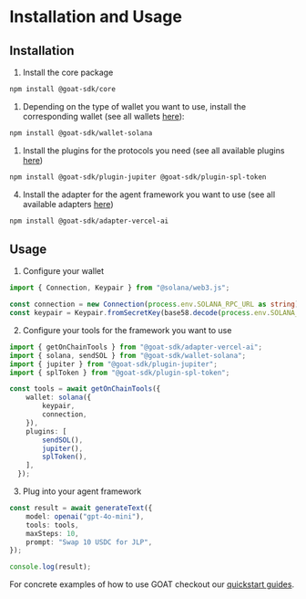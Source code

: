 # Installation and Usage

## Installation
1. Install the core package
```bash
npm install @goat-sdk/core
```
1. Depending on the type of wallet you want to use, install the corresponding wallet (see all wallets [here](https://github.com/goat-sdk/goat/tree/main#chains-and-wallets)):
```bash
npm install @goat-sdk/wallet-solana
```
1. Install the plugins for the protocols you need (see all available plugins [here](https://github.com/goat-sdk/goat/tree/main#tools))

```bash
npm install @goat-sdk/plugin-jupiter @goat-sdk/plugin-spl-token
```
4. Install the adapter for the agent framework you want to use (see all available adapters [here](https://github.com/goat-sdk/goat/tree/main#agent-frameworks))
```bash
npm install @goat-sdk/adapter-vercel-ai
```

## Usage
1. Configure your wallet
```typescript
import { Connection, Keypair } from "@solana/web3.js";

const connection = new Connection(process.env.SOLANA_RPC_URL as string);
const keypair = Keypair.fromSecretKey(base58.decode(process.env.SOLANA_PRIVATE_KEY as string));


```

2. Configure your tools for the framework you want to use
```typescript
import { getOnChainTools } from "@goat-sdk/adapter-vercel-ai";
import { solana, sendSOL } from "@goat-sdk/wallet-solana";
import { jupiter } from "@goat-sdk/plugin-jupiter";
import { splToken } from "@goat-sdk/plugin-spl-token";

const tools = await getOnChainTools({
    wallet: solana({
        keypair,
        connection,
    }),
    plugins: [
        sendSOL(),
        jupiter(),
        splToken(),
    ],
  });
```

3. Plug into your agent framework
```typescript
const result = await generateText({
    model: openai("gpt-4o-mini"),
    tools: tools,
    maxSteps: 10,
    prompt: "Swap 10 USDC for JLP",
});

console.log(result);
```

For concrete examples of how to use GOAT checkout our [quickstart guides](https://github.com/goat-sdk/goat/tree/main#-quickstarts).
